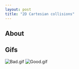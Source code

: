 ```yaml
---
layout: post
title: "2D Cartesian collisions"
---
```


## About

## Gifs

![Bad.gif](https://drive.google.com/uc?id=1o3EE13ulGgg9FzSRhTJuSzBR7RIHP9V1&export=download)
![Good.gif](https://drive.google.com/uc?id=1KwLXQFg0E7CUUQbeTkjS9qxRP8wvs8kC&export=download)
